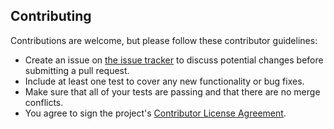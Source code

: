 ## Contributing

Contributions are welcome, but please follow these contributor guidelines:

- Create an issue on [the issue tracker](https://github.com/intoli/dysco/issues/new) to discuss potential changes before submitting a pull request.
- Include at least one test to cover any new functionality or bug fixes.
- Make sure that all of your tests are passing and that there are no merge conflicts.
- You agree to sign the project's [Contributor License Agreement](https://www.clahub.com/agreements/intoli/dysco).
